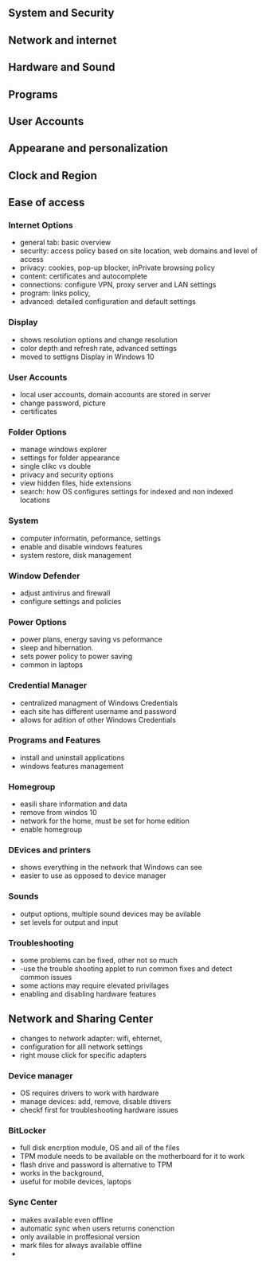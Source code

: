 ## System and Security
## Network and internet

## Hardware and Sound
## Programs
## User Accounts
## Appearane and personalization
## Clock and Region
## Ease of access


### Internet Options
- general tab: basic overview
- security: access policy based on site location, web domains and level of access
- privacy: cookies, pop-up blocker, inPrivate browsing policy
- content: certificates and autocomplete
- connections: configure VPN, proxy server and LAN settings
- program: links policy, 
- advanced: detailed configuration and default settings
### Display
- shows resolution options and change resolution
- color depth and refresh rate, advanced settings
- moved to settigns Display in Windows 10
### User Accounts
- local user accounts, domain accounts are stored in server
- change password, picture
- certificates
### Folder Options
- manage windows explorer
- settings for folder appearance
- single clikc vs double
- privacy and security options
- view hidden files, hide extensions
- search: how OS configures settings for indexed and non indexed locations
### System
- computer informatin, peformance, settings
- enable and disable windows features
- system restore, disk management
### Window Defender
- adjust antivirus and firewall
- configure settings and policies
### Power Options
- power plans, energy saving vs peformance
- sleep and hibernation. 
- sets power policy to power saving
- common in laptops
### Credential Manager
- centralized managment of Windows Credentials
- each site has different username and password
- allows for adition of other Windows Credentials
### Programs and Features
- install and uninstall applications
- windows features management
### Homegroup
- easili share information and data
- remove from windos 10
- network for the home, must be set for home edition
- enable homegroup
### DEvices and printers
- shows everything in the network that Windows can see
- easier to use as opposed to device manager
### Sounds
- output options, multiple sound devices may be avilable
- set levels for output and input
### Troubleshooting
- some problems can be fixed, other not so much
- -use the trouble shooting applet to run common fixes and detect common issues
- some actions may require elevated privilages
- enabling and disabling hardware features
## Network and Sharing Center
- changes to network adapter: wifi, ehternet,
- configuration for alll network settings
- right mouse click for specific adapters
### Device manager
- OS requires drivers to work with hardware
- manage devices: add, remove, disable dtivers
- checkf first for troubleshooting hardware issues
###  BitLocker
- full disk encrption module, OS and all of the files
- TPM module needs to be available on the motherboard for it to work
- flash drive and password is alternative to TPM
- works in the background, 
- useful for mobile devices, laptops
### Sync Center
- makes available even offline
- automatic sync when users returns conenction
- only available in proffesional version
- mark files for always available offline
- 